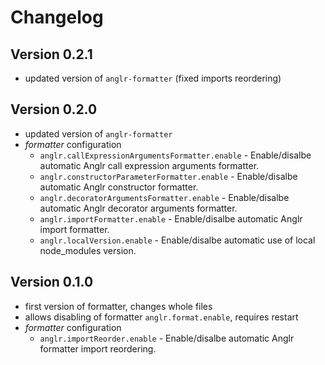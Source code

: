 # Changelog

## Version 0.2.1

- updated version of `anglr-formatter` (fixed imports reordering)

## Version 0.2.0

- updated version of `anglr-formatter`
- *formatter* configuration
    - `anglr.callExpressionArgumentsFormatter.enable` - Enable/disalbe automatic Anglr call expression arguments formatter.
    - `anglr.constructorParameterFormatter.enable` - Enable/disalbe automatic Anglr constructor formatter.
    - `anglr.decoratorArgumentsFormatter.enable` - Enable/disalbe automatic Anglr decorator arguments formatter.
    - `anglr.importFormatter.enable` - Enable/disalbe automatic Anglr import formatter.
    - `anglr.localVersion.enable` - Enable/disalbe automatic use of local node_modules version.

## Version 0.1.0

- first version of formatter, changes whole files
- allows disabling of formatter `anglr.format.enable`, requires restart
- *formatter* configuration
    - `anglr.importReorder.enable` - Enable/disalbe automatic Anglr formatter import reordering.

